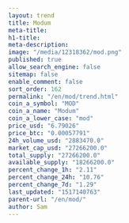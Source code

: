 ```yaml
---
layout: trend
title: Modum
meta-title: 
h1-title: 
meta-description: 
image: "/media/12318362/mod.png"
published: true
allow_search_engine: false
sitemap: false
enable_comment: false
sort_order: 162
permalink: "/en/mod/trend.html"
coin_a_symbol: "MOD"
coin_a_name: "Modum"
coin_a_lower_case: "mod"
price_usd: "6.79026"
price_btc: "0.00057791"
24h_volume_usd: "2883470.0"
market_cap_usd: "27266200.0"
total_supply: "27266200.0"
available_supply: "18266200.0"
percent_change_1h: "2.11"
percent_change_24h: "10.76"
percent_change_7d: "1.29"
last_updated: "1517140763"
parent-url: "/en/mod/"
author: Sam
---
```


